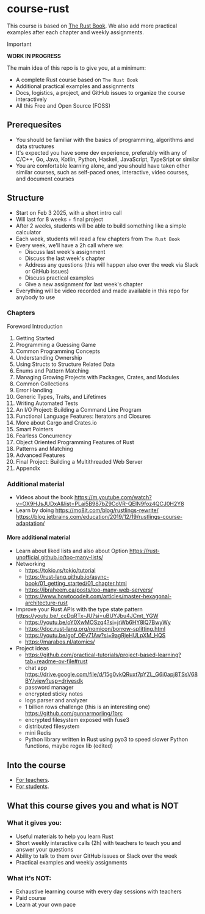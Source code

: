 # course-rust

This course is based on [The Rust Book](https://doc.rust-lang.org/book/). We also add more practical examples after each chapter and weekly assignments.

> [!IMPORTANT]  
> **WORK IN PROGRESS**
> 
> The main idea of this repo is to give you, at a minimum:
> - A complete Rust course based on `The Rust Book`
> - Additional practical examples and assignments
> - Docs, logistics, a project, and GitHub issues to organize the course interactively
> - All this Free and Open Source (FOSS)

## Prerequesites

- You should be familiar with the basics of programming, algorithms and data structures
- It's expected you have some dev experience, preferably with any of C/C++, Go, Java, Kotlin, Python, Haskell, JavaScript, TypeSript or similar
- You are comfortable learning alone, and you should have taken other similar courses, such as self-paced ones, interactive, video courses, and document courses

## Structure

- Start on Feb 3 2025, with a short intro call
- Will last for 8 weeks + final project
- After 2 weeks, students will be able to build something like a simple calculator
- Each week, students will read a few chapters from `The Rust Book`
- Every week, we'll have a 2h call where we:
  - Discuss last week's assignment
  - Discuss the last week's chapter
  - Address any questions (this will happen also over the week via Slack or GitHub issues)
  - Discuss practical examples
  - Give a new assignment for last week's chapter
- Everything will be video recorded and made available in this repo for anybody to use

### Chapters

Foreword
Introduction
1. Getting Started
2. Programming a Guessing Game
3. Common Programming Concepts
4. Understanding Ownership
5. Using Structs to Structure Related Data
6. Enums and Pattern Matching
7. Managing Growing Projects with Packages, Crates, and Modules
8. Common Collections
9. Error Handling
10. Generic Types, Traits, and Lifetimes
11. Writing Automated Tests
12. An I/O Project: Building a Command Line Program
13. Functional Language Features: Iterators and Closures
14. More about Cargo and Crates.io
15. Smart Pointers
16. Fearless Concurrency
17. Object Oriented Programming Features of Rust
18. Patterns and Matching
19. Advanced Features
20. Final Project: Building a Multithreaded Web Server
21. Appendix

### Additional material

- Videos about the book https://m.youtube.com/watch?v=OX9HJsJUDxA&list=PLai5B987bZ9CoVR-QEIN9foz4QCJ0H2Y8
- Learn by doing
  https://mo8it.com/blog/rustlings-rewrite/
  https://blog.jetbrains.com/education/2019/12/19/rustlings-course-adaptation/

#### More additional material

- Learn about liked lists and also about Option https://rust-unofficial.github.io/too-many-lists/
- Networking
  - https://tokio.rs/tokio/tutorial
  - https://rust-lang.github.io/async-book/01_getting_started/01_chapter.html
  - https://ibraheem.ca/posts/too-many-web-servers/
  - https://www.howtocodeit.com/articles/master-hexagonal-architecture-rust
- Improve your Rust APIs with the type state pattern https://youtu.be/_ccDqRTx-JU?si=uBUYJbu4JCmt_YGW
  - https://youtu.be/oY0XwMOSzq4?si=jrWb6HY8lQ7BwyWy
  - https://doc.rust-lang.org/nomicon/borrow-splitting.html
  - https://youtu.be/gof_OEv71Aw?si=9agRjeHULpXM_HQS
  - https://marabos.nl/atomics/
- Project ideas
  - https://github.com/practical-tutorials/project-based-learning?tab=readme-ov-file#rust
  - chat app https://drive.google.com/file/d/15g0vkQRuxt7pYZL_G6i0apj8TSsV68BY/view?usp=drivesdk
  - password manager
  - encrypted sticky notes
  - logs parser and analyzer
  - 1 billion rows challenge (this is an interesting one) https://github.com/gunnarmorling/1brc
  - encrypted filesystem exposed with fuse3
  - distributed filesystem
  - mini Redis
  - Python library written in Rust using pyo3 to speed slower Python functions, maybe regex lib (edited) 

## Into the course

- [For teachers](docs/teachers.md).
- [For students](docs/students.md).

## What this course gives you and what is **NOT**

### What it gives you:

- Useful materials to help you learn Rust
- Short weekly interactive calls (2h) with teachers to teach you and answer your questions
- Ability to talk to them over GitHub issues or Slack over the week
- Practical examples and weekly assignments

### What it's **NOT**:

- Exhaustive learning course with every day sessions with teachers
- Paid course
- Learn at your own pace

